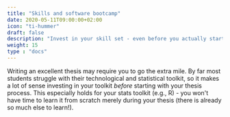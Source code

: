 ```yaml
---
title: "Skills and software bootcamp"
date: 2020-05-11T09:00:00+02:00
icon: "ti-hummer"
draft: false
description: "Invest in your skill set - even before you actually start working on your thesis"
weight: 15
type : "docs"
---
```


Writing an excellent thesis may require you to go the extra mile. By far most students struggle with their technological and statistical toolkit, so it makes a lot of sense investing in your toolkit *before* starting with your thesis process. This especially holds for your stats toolkit (e.g., R) - you won't have time to learn it from scratch merely during your thesis (there is already so much else to learn!).
